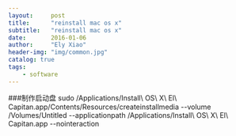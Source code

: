 ```yaml
---
layout:     post
title:      "reinstall mac os x"
subtitle:   "reinstall mac os x"
date:       2016-01-06
author:     "Ely Xiao"
header-img: "img/common.jpg"
catalog: true
tags:
    - software
---
```

###制作启动盘
	sudo /Applications/Install\ OS\ X\ El\ Capitan.app/Contents/Resources/createinstallmedia --volume /Volumes/Untitled --applicationpath /Applications/Install\ OS\ X\ El\ Capitan.app --nointeraction
